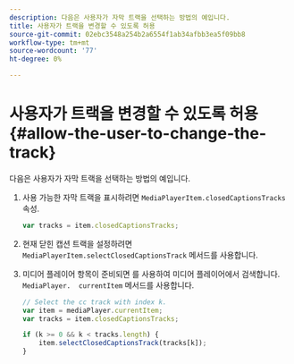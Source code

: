 ```yaml
---
description: 다음은 사용자가 자막 트랙을 선택하는 방법의 예입니다.
title: 사용자가 트랙을 변경할 수 있도록 허용
source-git-commit: 02ebc3548a254b2a6554f1ab34afbb3ea5f09bb8
workflow-type: tm+mt
source-wordcount: '77'
ht-degree: 0%

---
```


# 사용자가 트랙을 변경할 수 있도록 허용{#allow-the-user-to-change-the-track}

다음은 사용자가 자막 트랙을 선택하는 방법의 예입니다.

1. 사용 가능한 자막 트랙을 표시하려면 `MediaPlayerItem.closedCaptionsTracks` 속성.

   ```js
   var tracks = item.closedCaptionsTracks;
   ```

1. 현재 닫힌 캡션 트랙을 설정하려면 `MediaPlayerItem.selectClosedCaptionsTrack` 메서드를 사용합니다.
1. 미디어 플레이어 항목이 준비되면 를 사용하여 미디어 플레이어에서 검색합니다. ` MediaPlayer.  currentItem ` 메서드를 사용합니다.

   ```js
   // Select the cc track with index k. 
   var item = mediaPlayer.currentItem;     
   var tracks = item.closedCaptionsTracks; 
   
   if (k >= 0 && k < tracks.length) { 
       item.selectClosedCaptionsTrack(tracks[k]); 
   }
   ```
